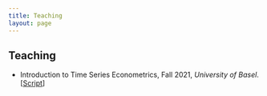 ```yaml
---
title: Teaching
layout: page
---
```


<style>
    ul li { margin-bottom: 10px; }
</style>

<h2>Teaching</h2>

<ul>
	<li>Introduction to Time Series Econometrics, Fall 2021, <i>University of Basel</i>. [<a href="assets\script_itse.pdf">Script</a>] </li>
</ul>